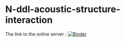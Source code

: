 # N-ddl-acoustic-structure-interaction

The link to the online server : [![Binder](https://mybinder.org/badge_logo.svg)](https://mybinder.org/v2/gh/raphael-31/N-ddl-acoustic-structure-interaction.git/main?labpath=https%3A%2F%2Fmybinder.org%2Fv2%2Fgh%2Fraphael-31%2FN-ddl-acoustic-structure-interaction.git%2Fmain%2Ftrace.ipynb)

